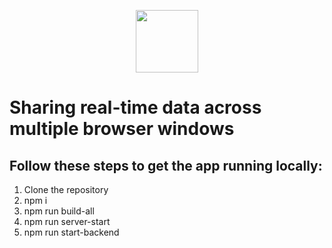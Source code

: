 <p align="center">
  <img height="100"src="https://raw.githubusercontent.com/neomjs/pages/main/resources/images/logos/Neo_Logo_Text.svg">
</p>

# Sharing real-time data across multiple browser windows

## Follow these steps to get the app running locally:
1. Clone the repository
2. npm i
3. npm run build-all
4. npm run server-start
5. npm run start-backend
